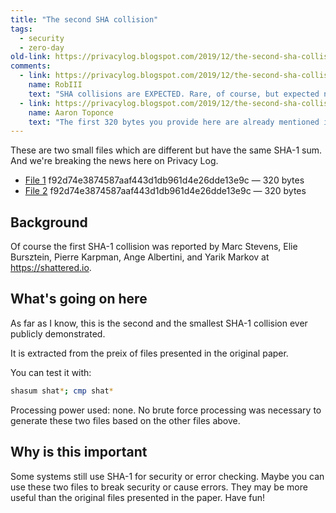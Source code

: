 ```yaml
---
title: "The second SHA collision"
tags: 
  - security
  - zero-day	
old-link: https://privacylog.blogspot.com/2019/12/the-second-sha-collision.html
comments:
  - link: https://privacylog.blogspot.com/2019/12/the-second-sha-collision.html#comment-8117894812164938956
    name: RobIII
    text: "SHA collisions are EXPECTED. Rare, of course, but expected nonetheless. So you stumbled upon one (and [a debatable one](https://news.ycombinator.com/item?id=21919559) at that). Whooptee-doo... Let us know when you can *create* one on demand."
  - link: https://privacylog.blogspot.com/2019/12/the-second-sha-collision.html#comment-1265900689692792610
    name: Aaron Toponce
    text: "The first 320 bytes you provide here are already mentioned in the original shattered.io paper. After those first 320 bytes are synchronized, the state remains synchronized if extended with identical data. AKA extension attacks. This post is just a re-posting of the discovery in the shattered.io paper. Find a collision with a different set of 320 bytes, and then you&#39;ll have something. Otherwise, this post is misleading its readers who don&#39;t dig into the shattered.io paper."
---
```


These are two small files which are different but have the same SHA-1 sum. And we're breaking the news here on Privacy Log.

- [File 1](https://phor.net/PUB/shat-a.bin) f92d74e3874587aaf443d1db961d4e26dde13e9c — 320 bytes
- [File 2](https://phor.net/PUB/shat-b.bin) f92d74e3874587aaf443d1db961d4e26dde13e9c — 320 bytes

## Background

Of course the first SHA-1 collision was reported by Marc Stevens, Elie Bursztein, Pierre Karpman, Ange Albertini, and Yarik Markov at <https://shattered.io>.

## What's going on here

As far as I know, this is the second and the smallest SHA-1 collision ever publicly demonstrated.

It is extracted from the preix of files presented in the original paper.

You can test it with:

```sh
shasum shat*; cmp shat*
```

Processing power used: none. No brute force processing was necessary to generate these two files based on the other files above.

## Why is this important

Some systems still use SHA-1 for security or error checking. Maybe you can use these two files to break security or cause errors. They may be more useful than the original files presented in the paper. Have fun!
